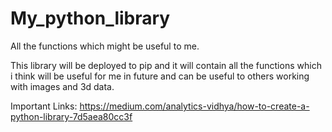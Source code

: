 # My_python_library
All the functions which might be useful to me.


This library will be deployed to pip and it will contain all the functions which i think will be useful for me in future and can be useful to others working with images and 3d data.



Important Links:  https://medium.com/analytics-vidhya/how-to-create-a-python-library-7d5aea80cc3f
